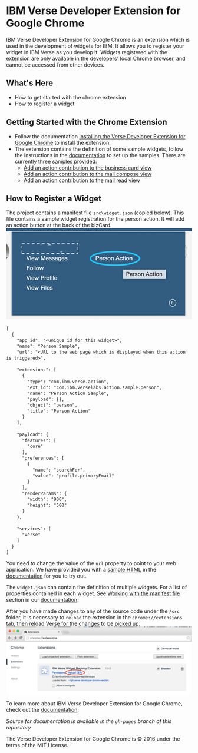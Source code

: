 # IBM Verse Developer Extension for Google Chrome

IBM Verse Developer Extension for Google Chrome is an extension which is used in the development of widgets for IBM. It allows you to register your widget in IBM Verse as you develop it. Widgets registered with the extension are only available in the developers' local Chrome browser, and cannot be accessed from other devices.

## What's Here
- How to get started with the chrome extension
- How to register a widget


## Getting Started with the Chrome Extension
- Follow the documentation [Installing the Verse Developer Extension for Google Chrome][7] to install the extension.
- The extension contains the definition of some sample widgets, follow the instructions in the [documentation][1] to set up the samples. There are currently three samples provided:
  * [Add an action contribution to the business card view][2]
  * [Add an action contribution to the mail compose view][3]
  * [Add an action contribution to the mail read view][4]

## How to Register a Widget
The project contains a manifest file `src\widget.json` (copied below). This file contains a sample widget registration for the person action. It will add an action button at the back of the bizCard.
![Person Action in BizCard](demo/img/bizcard_action.png)

```
[
  {
    "app_id": "<unique id for this widget>",
    "name": "Person Sample",
    "url": "<URL to the web page which is displayed when this action is triggered>",

    "extensions": [
      {
        "type": "com.ibm.verse.action",
        "ext_id": "com.ibm.verselabs.action.sample.person",
        "name": "Person Action Sample",
        "payload": {},
        "object": "person",
        "title": "Person Action"
      }
    ],

    "payload": {
      "features": [
        "core"
      ],
      "preferences": [
        {
          "name": "searchFor",
          "value": "profile.primaryEmail"
        }
      ],
      "renderParams": {
        "width": "900",
        "height": "500"
      }
    },

    "services": [
      "Verse"
    ]
  }
]
```
You need to change the value of the `url` property to point to your web application. We have provided you with a [sample HTML][5] in the [documentation][1] for you to try out.

The `widget.json` can contain the definition of multiple widgets. For a list of properties contained in each widget. See [Working with the manifest file][6] section in our [documentation][1].

After you have made changes to any of the source code under the `/src` folder, it is necessary to `reload` the extension in the `chrome://extensions` tab, then reload Verse for the changes to be picked up.
![Reload Extension in Chrome](demo/img/reload.png)

To learn more about IBM Verse Developer Extension for Google Chrome, check out the [documentation][1].

*Source for documentation is available in the `gh-pages` branch of this repository*

The Verse Developer Extension for Google Chrome is © 2016 under the terms of the MIT License.

[1]: https://git.swg.usma.ibm.com/pages/IBM-Verse/verse-developer-chrome-ext/
[2]: https://git.swg.usma.ibm.com/pages/IBM-Verse/verse-developer-chrome-ext/tutorials/business_card.html
[3]: https://git.swg.usma.ibm.com/pages/IBM-Verse/verse-developer-chrome-ext/tutorials/mail.compose.html
[4]: https://git.swg.usma.ibm.com/pages/IBM-Verse/verse-developer-chrome-ext/tutorials/mail.read.html
[5]: https://git.swg.usma.ibm.com/pages/IBM-Verse/verse-developer-chrome-ext/tutorials/sample-html.html
[6]: https://git.swg.usma.ibm.com/pages/IBM-Verse/verse-developer-chrome-ext/tutorials/ext-manifest.html
[7]: https://git.swg.usma.ibm.com/pages/IBM-Verse/verse-developer-chrome-ext/tutorials/ext-install-toolkit.html
